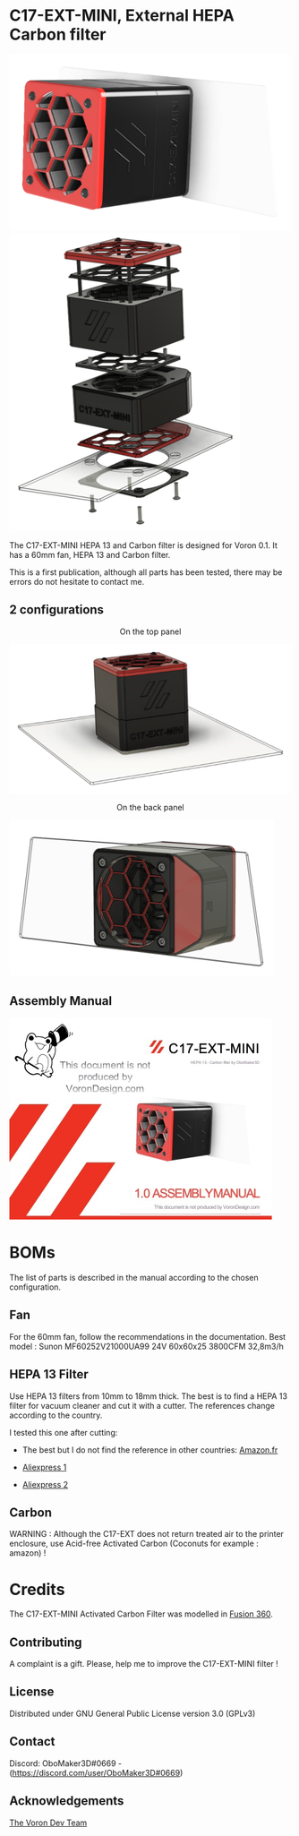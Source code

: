 # C17-EXT-MINI, External HEPA Carbon filter

![C17-EXT-MINI](JPG/IMG_1.png "C17-EXT-MINI, External HEPA Carbon filter")
![C17-EXT-MINI](JPG/IMG_5.png "C17-EXT-MINI, External HEPA Carbon filter")

The C17-EXT-MINI HEPA 13 and Carbon filter is designed for Voron 0.1. It has a 60mm fan, HEPA 13 and Carbon filter.

This is a first publication, although all parts has been tested, there may be errors do not hesitate to contact me.

## 2 configurations

<div align="center">On the top panel</div>

![On the top panel](JPG/IMG_2.png "With adapter for standard back panel Voron")

<div align="center">On the back panel</div>

![On the back panel](JPG/IMG_3.png "With specific back panel")

## Assembly Manual

[![Manual](JPG/IMG_4.png)](Doc/VORON_C17_EXT_MINI_V1_0.pdf "Assembly Manual")


# BOMs

The list of parts is described in the manual according to the chosen configuration.

## Fan

For the 60mm fan, follow the recommendations in the documentation. Best model : Sunon MF60252V21000UA99 24V 60x60x25 3800CFM 32,8m3/h

## HEPA 13 Filter

Use HEPA 13 filters from 10mm to 18mm thick. The best is to find a HEPA 13 filter for vacuum cleaner and cut it with a cutter. The references change according to the country.

I tested this one after cutting: 

- The best but I do not find the reference in other countries: [Amazon.fr](https://www.amazon.fr/gp/product/B01MCTSXVR)
 
- [Aliexpress 1](https://www.aliexpress.com/item/4000071269334.html)

- [Aliexpress 2](https://www.aliexpress.com/item/4001298732898.html)

## Carbon

WARNING : Although the C17-EXT does not return treated air to the printer enclosure, use Acid-free Activated Carbon (Coconuts for example : amazon) !

# Credits

The C17-EXT-MINI Activated Carbon Filter was modelled in [Fusion 360](http://autodesk.com).

## Contributing

A complaint is a gift. Please, help me to improve the C17-EXT-MINI filter !

## License

Distributed under GNU General Public License version 3.0 (GPLv3)

## Contact

Discord: OboMaker3D#0669 - (<https://discord.com/user/OboMaker3D#0669>)

## Acknowledgements

[The Voron Dev Team](https://vorondesign.com/)
